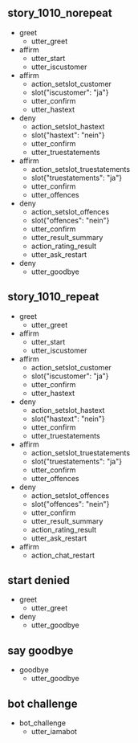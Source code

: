 ## story_1010_norepeat
* greet
  - utter_greet
* affirm
  - utter_start
  - utter_iscustomer
* affirm
  - action_setslot_customer
  - slot{"iscustomer": "ja"}
  - utter_confirm
  - utter_hastext
* deny
  - action_setslot_hastext
  - slot{"hastext": "nein"}
  - utter_confirm
  - utter_truestatements
* affirm
  - action_setslot_truestatements
  - slot{"truestatements": "ja"}
  - utter_confirm
  - utter_offences
* deny
  - action_setslot_offences
  - slot{"offences": "nein"}
  - utter_confirm
  - utter_result_summary
  - action_rating_result
  - utter_ask_restart
* deny
  - utter_goodbye

## story_1010_repeat
* greet
  - utter_greet
* affirm
  - utter_start
  - utter_iscustomer
* affirm
  - action_setslot_customer
  - slot{"iscustomer": "ja"}
  - utter_confirm
  - utter_hastext
* deny
  - action_setslot_hastext
  - slot{"hastext": "nein"}
  - utter_confirm
  - utter_truestatements
* affirm
  - action_setslot_truestatements
  - slot{"truestatements": "ja"}
  - utter_confirm
  - utter_offences
* deny
  - action_setslot_offences
  - slot{"offences": "nein"}
  - utter_confirm
  - utter_result_summary
  - action_rating_result
  - utter_ask_restart
* affirm
  - action_chat_restart

## start denied
* greet
  - utter_greet
* deny
  - utter_goodbye

## say goodbye
* goodbye
  - utter_goodbye

## bot challenge
* bot_challenge
  - utter_iamabot
